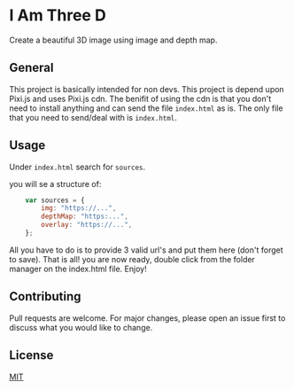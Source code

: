 # I Am Three D

Create a beautiful 3D image using image and depth map.

## General

This project is basically intended for non devs. 
This project is depend upon Pixi.js and uses Pixi.js cdn.
The benifit of using the cdn is that you don't need to install anything and can send the file `index.html` as is.
The only file that you need to send/deal with is `index.html`.

## Usage

Under `index.html` search for `sources`.

you will se a structure of: 
```js
    var sources = {
        img: "https://...",
        depthMap: "https:...",
        overlay: "https://...",
    };

```

All you have to do is to provide 3 valid url's and put them here (don't forget to save).
That is all! you are now ready, double click from the folder manager on the index.html file.
Enjoy!

## Contributing
Pull requests are welcome. For major changes, please open an issue first to discuss what you would like to change.

## License
[MIT](https://choosealicense.com/licenses/mit/)